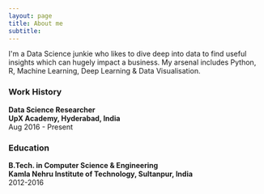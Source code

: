 ```yaml
---
layout: page
title: About me
subtitle: 
---
```

I'm a Data Science junkie who likes to dive deep into data to find useful insights which can hugely impact a business. My arsenal includes Python, R, Machine Learning, Deep Learning & Data Visualisation.

### Work History
**Data Science Researcher**<br>
**UpX Academy, Hyderabad, India**<br>
Aug 2016 - Present

### Education 
**B.Tech. in Computer Science & Engineering**<br>
**Kamla Nehru Institute of Technology, Sultanpur, India**<br>
2012-2016




